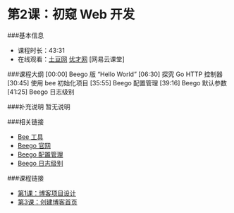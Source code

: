 第2课：初窥 Web 开发
==========================

###基本信息
- 课程时长：43:31
- 在线观看：[土豆网](http://www.tudou.com/programs/view/sqZoUrqNJno/) [优才网](http://www.ucai.cn/course/chapter/87/3267/4732) [网易云课堂]

###课程大纲
	[00:00] Beego 版 “Hello World”
	[06:30] 探究 Go HTTP 控制器
	[30:45] 使用 bee 初始化项目
	[35:55] Beego 配置管理
	[39:16] Beego 默认参数
	[41:25] Beego 日志级别
	
###补充说明
暂无说明

###相关链接
- [Bee 工具](https://github.com/astaxie/bee)
- [Beego 官网](http://beego.me)
- [Beego 配置管理](http://beego.me/docs/Reference_AppConf)
- [Beego 日志级别](http://beego.me/docs/Operational_Logging)

###课程链接
- [第1课：博客项目设计](../lecture1/lecture1.md)
- [第3课：创建博客首页](../lecture3/lecture3.md)